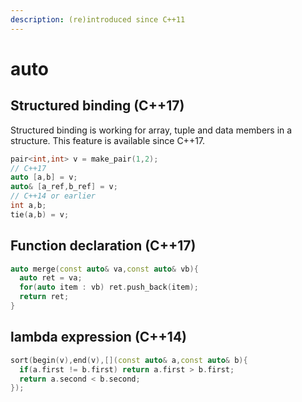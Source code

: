 ```yaml
---
description: (re)introduced since C++11
---
```


# auto

## Structured binding \(C++17\)

Structured binding is working for array, tuple and data members in a structure. This feature is available since C++17.

```cpp
pair<int,int> v = make_pair(1,2);
// C++17
auto [a,b] = v;
auto& [a_ref,b_ref] = v;
// C++14 or earlier
int a,b;
tie(a,b) = v;
```

## Function declaration \(C++17\)

```cpp
auto merge(const auto& va,const auto& vb){
  auto ret = va;
  for(auto item : vb) ret.push_back(item);
  return ret;
}
```

## lambda expression \(C++14\)

```cpp
sort(begin(v),end(v),[](const auto& a,const auto& b){
  if(a.first != b.first) return a.first > b.first;
  return a.second < b.second;
});
```



